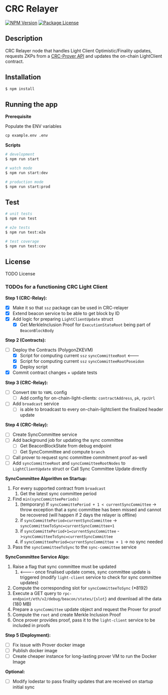 # CRC Relayer

<a href="https://www.npmjs.com/~nestjscore" target="_blank"><img src="https://img.shields.io/npm/v/@nestjs/core.svg" alt="NPM Version" /></a>
<a href="https://www.npmjs.com/~nestjscore" target="_blank"><img src="https://img.shields.io/npm/l/@nestjs/core.svg" alt="Package License" /></a>

## Description

CRC Relayer node that handles Light Client Optimistic/Finality updates, requests ZKPs from
a [CRC-Prover API](https://github.com/LimeChain/crc-prover) and updates the on-chain LightClient contract.

## Installation

```bash
$ npm install
```

## Running the app

**Prerequisite**

Populate the ENV variables

```markdown
cp example.env .env
```

**Scripts**

```bash
# development
$ npm run start

# watch mode
$ npm run start:dev

# production mode
$ npm run start:prod
```

## Test

```bash
# unit tests
$ npm run test

# e2e tests
$ npm run test:e2e

# test coverage
$ npm run test:cov
```

## License

TODO License

### TODOs for a functioning CRC Light Client

**Step 1 (CRC-Relay):**

- [X] Make it so that `ssz` package can be used in CRC-relayer
- [X] Extend beacon service to be able to get block by ID
- [X] Add logic for preparing `LightClientUpdate` struct
    - [X] Get MerkleInclusion Proof for `ExecutionStateRoot` being part of `BeaconBlockBody`

**Step 2 (Contracts):**

- [ ] Deploy the Contracts (PolygonZKEVM)
    - [X] Script for computing current `ssz` `syncCommitteeRoot` <---
    - [X] Script for computing current `ssz` `syncCommitteeRootPoseidon`
    - [X] Deploy script
- [X] Commit contract changes + update tests

**Step 3 (CRC-Relay):**

- [ ] Convert `ENV` to `YAML` config
    - [ ] Add config for on-chain-light-clients: `contractAddress`, `pk`, `rpcUrl`
- [ ] Add `broadcast` service
    - [ ] is able to broadcast to every on-chain-lightclient the finalized header update

**Step 4 (CRC-Relay):**

- [ ] Create SyncCommittee service
- [ ] Add background job for updating the sync committee
    - [ ] Get BeaconBlockState from debug endpoint
    - [ ] Get SyncCommittee and compute `branch`
- [ ] Call prover to request sync committee commitment proof as-well
- [ ] Add `syncCommitteeRoot` and `syncCommitteeRootNodes` to `LightClientUpdate` struct or Call Sync Committee Update
  directly

**SyncCommittee Algorithm on Startup:**

1. For every supported contract from `broadcast`
    1. Get the latest sync committee period
2. Find `min(syncCommitteePeriods)`
    1. (temporary) If `syncCommittePeriod + 1 < currentSyncCommittee` -> throw exception that a sync committee has been
       missed and cannot be recovered (will happen if 2 days the relayer is offline)
    2. if `syncCommittePeriod=currentSyncCommittee` -> `syncCommitteeToSync=currentSyncCommittee+1`
    3. if `syncCommittePeriod+1=currentSyncCommittee` ->`syncCommitteeToSync=currentSyncCommittee`
    4. if `syncCommitteePeriod=currentSyncCommittee + 1` -> no sync needed
3. Pass the `syncCommitteeToSync` to the `sync-committee` service

**SyncCommittee Service Algo:**

1. Raise a flag that sync committee must be updated
    1. <---- once finalised update comes, sync committee update is triggered (modify `light-client` service to check for
       sync committee updates)
2. Compute the corresponding slot for `syncCommitteeToSync` (*8192)
3. Execute a GET query to `rpc-endpoint/eth/v2/debug/beacon/states/{slot}` and download all the data (180 MB)
4. Prepare a `syncCommittee` update object and request the Prover for proof
5. Compute the `root` and create Merkle Inclusion Proof
6. Once prover provides proof, pass it to the `light-client` service to be included in proofs

**Step 5 (Deployment):**

- [ ] Fix issue with Prover docker image
- [ ] Publish docker image
- [ ] Create cheaper instance for long-lasting prover VM to run the Docker Image

**Optional:**

- [ ] Modify lodestar to pass finality updates that are received on startup initial sync